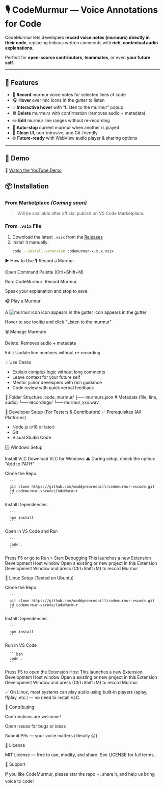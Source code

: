 # 🎙️ CodeMurmur — Voice Annotations for Code

CodeMurmur lets developers **record voice notes (murmurs) directly in their code**, replacing tedious written comments with **rich, contextual audio explanations**.

Perfect for **open-source contributors**, **teammates**, or even **your future self**.

---

## 🚀 Features

- 🎤 **Record** murmur voice notes for selected lines of code  
- 🎧 **Hover** over mic icons in the gutter to listen  
- 💡 **Interactive hover** with “Listen to the murmur” popup  
- 🗑️ **Delete** murmurs with confirmation (removes audio + metadata)  
- ✏️ **Edit** murmur line ranges without re-recording  
- 🔄 **Auto-stop** current murmur when another is played  
- 🧩 **Clean UI**, non-intrusive, and Git-friendly  
- 🌐 **Future-ready** with WebView audio player & sharing options  

---

## 📸 Demo

🎥 [Watch the YouTube Demo](https://www.youtube.com/watch?v=1akAdJ2oL6c&t=130s)

## 📦 Installation

### From Marketplace *(Coming soon)*
> Will be available after official publish on VS Code Marketplace.

### From `.vsix` File

1. Download the latest `.vsix` from the [Releases](https://github.com/maddyneoredpill/codemurmur-vscode/releases)  
2. Install it manually:
   ```bash
   code --install-extension codemurmur-x.x.x.vsix
▶ How to Use
🎙️ Record a Murmur

Open Command Palette (Ctrl+Shift+M)

Run: CodeMurmur: Record Murmur

Speak your explanation and stop to save

🎧 Play a Murmur

A ![murmur icon](./CodeMurmur/media/murmur.svg) icon appears in the gutter icon appears in the gutter

Hover to see tooltip and click "Listen to the murmur"

🗑️ Manage Murmurs

Delete: Removes audio + metadata

Edit: Update line numbers without re-recording

💡 Use Cases

   - Explain complex logic without long comments
   - Leave context for your future self
   - Mentor junior developers with rich guidance
   - Code review with quick verbal feedback

📁 Folder Structure
.code_murmur/
 ├── murmurs.json       # Metadata (file, line, audio)
 └── recordings/
         └── murmur_xxx.wav

🧰 Developer Setup (For Testers & Contributors)
✅ Prerequisites (All Platforms)

   - Node.js (v18 or later)
   - Git
   - Visual Studio Code

🪟 Windows Setup

   Install VLC
      Download VLC for Windows
      ⚠️ During setup, check the option: "Add to PATH"

   Clone the Repo

      ```
      git clone https://github.com/maddyneoredpill/codemurmur-vscode.git
      cd codemurmur-vscode\CodeMurmur
      ```
   
   Install Dependencies

      ```
      npm install
      ```
   
   Open in VS Code and Run

      ```
      code .
      ```

   Press F5 or go to Run > Start Debugging
   This launches a new Extension Development Host window Open a existing or new project in this Extension Development Window and press (Ctrl+Shift+M) to record Murmur

🐧 Linux Setup (Tested on Ubuntu)

   Clone the Repo

      ```
      git clone https://github.com/maddyneoredpill/codemurmur-vscode.git
      cd codemurmur-vscode/CodeMurmur
      ```

   Install Dependencies

      ```
      npm install
      ```

   Run in VS Code

      ```bah
      code .
      ```

   Press F5 to open the Extension Host
   This launches a new Extension Development Host window Open a existing or new project in this Extension Development Window and press (Ctrl+Shift+M) to record Murmur

   ✅ On Linux, most systems can play audio using built-in players (aplay, ffplay, etc.) — no need to install VLC.

🤝 Contributing

   Contributions are welcome!

   Open issues for bugs or ideas

   Submit PRs — your voice matters (literally 😉)

📜 License

   MIT License — free to use, modify, and share.
   See LICENSE
   for full terms.

🌟 Support

   If you like CodeMurmur, please star the repo ⭐, share it, and help us bring voice to code!